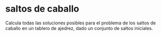 # saltos de caballo

Calcula todas las soluciones posibles para el problema de los saltos de caballo en un tablero de ajedrez, dado un conjunto de saltos iniciales.

